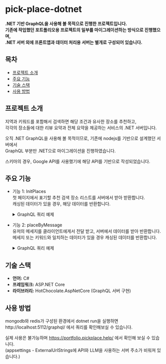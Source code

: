# pick-place-dotnet

**.NET 기반 GraphQL을 사용해 볼 목적으로 진행한 프로젝트입니다.  
기존에 작업했던 포트폴리오용 프로젝트의 일부를 마이그레이션하는 방식으로 진행했으며,  
.NET 서버 외에 프론트앱과 데이터 처리용 서버는 별개로 구성되어 있습니다.**

## 목차

- [프로젝트 소개](#프로젝트-소개)
- [주요 기능](#주요-기능)
- [기술 스택](#기술-스택)
- [사용 방법](#사용-방법)

## 프로젝트 소개

지역과 키워드를 포함해서 검색하면 해당 조건과 유사한 장소를 추천하고,<br>
각각의 장소들에 대한 리뷰 요약과 전체 요약을 제공하는 서비스의 .NET 서버입니다.<br>

오직 .NET GraphQL을 사용해 볼 목적이므로, 기존에 nodejs를 기반으로 설계했던 서버에서<br>
GraphQL 부분만 .NET으로 마이그레이션을 진행하였습니다.<br>

스키마의 경우, Google API를 사용했기에 해당 API를 기반으로 작성되었습니다.

## 주요 기능

- 기능 1: InitPlaces<br>첫 페이지에서 표기할 추천 검색 장소 리스트를 서버에서 받아 받환합니다.<br>캐싱된 데이터가 있을 경우, 해당 데이터를 반환합니다.<details>
  <summary>GraphQL 쿼리 예제</summary>

  ```graphql
  query GET_INIT_PLACES {
    initPlaces {
      key
      overallSummary
      updatedTime
      summaries {
        summaryDetail {
          negative
          neutral
          positive
        }
        name
      }
      places {
        id
        displayName {
          text
        }
        formattedAddress
        googleMapsUri
        googleMapsLinks {
          reviewsUri
        }
        name
        rating
        internationalPhoneNumber
        businessStatus
        primaryTypeDisplayName {
          text
        }
        regularOpeningHours {
          weekdayDescriptions
        }
        userRatingCount
        reviews {
          publishTime
          relativePublishTimeDescription
          rating
          text {
            text
          }
        }
        viewport {
          high {
            latitude
            longitude
          }
          low {
            latitude
            longitude
          }
        }
      }
    }
  }
  ```
</details>

- 기능 2: placeByMessage<br>유저의 메세지를 클라이언트에게서 전달 받고, 서버에서 데이터를 받아 반환합니다.<br>메세지 또는 키워드와 일치하는 데이터가 있을 경우 캐싱된 데이터를 반환합니다.<details>
  <summary>GraphQL 쿼리 예제</summary>

  ```graphql
  query GET_PLACE_BY_MESSAGE($message: String!) {
    placeByMessage(message: $message) {
      key
      overallSummary
      updatedTime
      summaries {
        summaryDetail {
          negative
          neutral
          positive
        }
        name
      }
      places {
        id
        displayName {
          text
        }
        name
        formattedAddress
        googleMapsUri
        googleMapsLinks {
          reviewsUri
        }
        rating
        internationalPhoneNumber
        businessStatus
        primaryTypeDisplayName {
          text
        }
        regularOpeningHours {
          weekdayDescriptions
        }
        reviews {
          publishTime
          relativePublishTimeDescription
          rating
          text {
            text
          }
        }
        userRatingCount
        viewport {
          high {
            latitude
            longitude
          }
          low {
            latitude
            longitude
          }
        }
      }
    }
  }
  ```
</details>


## 기술 스택

*   **언어:** C#
*   **프레임워크:** ASP.NET Core
*   **라이브러리:** HotChocolate.AspNetCore (GraphQL 서버 구현)


## 사용 방법

mongodb와 redis가 구성된 환경에서 dotnet run을 실행하면<br>
http://localhost:5112/graphql/ 에서 쿼리를 확인해보실 수 있습니다.

실제 사용은 불가능하며 https://portfolio.pickplace.help/ 에서 확인해 보실 수 있습니다. <br>
(appsettings - ExternalUrlStrings에 API와 LLM을 사용하는 서버 주소가 비워져 있습니다.)
